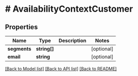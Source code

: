 # # AvailabilityContextCustomer


## Properties 


Name | Type | Description | Notes
------------ | ------------- | ------------- | -------------
**segments**| **string[]** |   | [optional]
**email**| **string** |   | [optional]


[[Back to Model list]](../../README.md#models) [[Back to API list]](../../README.md#endpoints) [[Back to README]](../../README.md)

